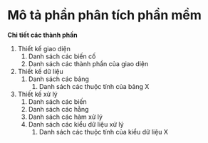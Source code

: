 Mô tả phần phân tích phần mềm
===
**Chi tiết các thành phần**
1. Thiết kế giao diện
    1. Danh sách các biến cố
    1. Danh sách các thành phần của giao diện
1. Thiết kế dữ liệu
    1. Danh sách các bảng
        1. Danh sách các thuộc tính của bảng X
1. Thiết kế xử lý
    1. Danh sách các biến
    1. Danh sách các hằng
    1. Danh sách các hàm xử lý
    1. Danh sách các kiểu dữ liệu xử lý
        1. Danh sách các thuộc tính của kiểu dữ liệu X